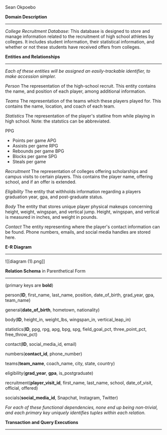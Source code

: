 Sean Okpoebo

**Domain Description**
***********
*College Recruitment Database*:
This database is designed to store and manage information related to the recruitment of high school athletes by colleges. It includes student information, their statistical information, and whether or not these students have received offers from colleges.

**Entities and Relationships**
***
*Each of these entities will be assigned an easily-trackable identifier, to make accession simpler.*

*Person*
The representation of the high-school recruit. This entity contains the name, and position of each player, among additional information. 

*Teams*
The representation of the teams which these players played for. This contains the name, location, and coach of each team.

*Statistics*
The representation of the player's statline from while playing in high school. Note: the statstics can be abbreviated.

PPG
- Points per game
APG
- Assists per game
RPG
- Rebounds per game
BPG
- Blocks per game
SPG
- Steals per game

*Recruitment*
The representation of colleges offering scholarships and campus visits to certain players. This contains the player name, offering school, and if an offer is extended.

*Eligibility*
The entity that withholds information regarding a players graduation year, gpa, and post-graduate status.

*Body*
The entity that stores unique player physical makeups concerning height, weight, wingspan, and vertical jump. Height, wingspan, and vertical is measured in inches, and weight in pounds.

*Contact*
The entity representing where the player's contact information can be found. Phone numbers, emails, and social media handles are stored here.

**E-R Diagram**
***
![[diagram (1).png]]


**Relation Schema** in Parenthetical Form
***
(primary keys are **bold**)

person(**ID**, first_name, last_name, position, date_of_birth, grad_year, gpa, team_name)   

general(**date_of_birth**, hometown, nationality) 

body(**ID**, height_in, weight_lbs, wingspan_in, vertical_leap_in) 

statistics(**ID**, ppg, rpg, apg, bpg, spg, field_goal_pct, three_point_pct, free_throw_pct) 

contact(**ID**, social_media_id, email) 

numbers(**contact_id**, phone_number) 

teams(**team_name**, coach_name, city, state, country) 

eligibility(**grad_year**, **gpa**, is_postgraduate) 

recruitment(**player_visit_id**, first_name, last_name, school, date_of_visit, official, offered) 

socials(**social_media_id**, Snapchat, Instagram, Twitter)

_For each of these functional dependencies, none end up being non-trivial, and each primary key uniquely identifies tuples within each relation._

**Transaction and Query Executions**
***
